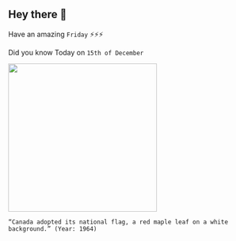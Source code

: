 ## Hey there 👋
Have an amazing `Friday` ⚡⚡⚡

Did you know Today on `15th of December`
 
 [<img src="https://www.canada.ca/content/dam/pch/images/services/flag-canada/flag-committee-1964.jpg" width="300" />](https://www.canada.ca/en/canadian-heritage/services/flag-canada-history.html) 
 ```
“Canada adopted its national flag, a red maple leaf on a white background.” (Year: 1964)
```
